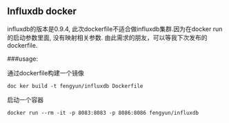## Influxdb docker 

influxdb的版本是0.9.4, 此次dockerfile不适合做influxdb集群.因为在docker run的启动参数里面, 没有映射相关参数.  由此需求的朋友，可以等我下次发布的dockerfile.

###usage:

通过dockerfile构建一个镜像
```
doc ker build -t fengyun/influxdb Dockerfile
```

启动一个容器
```
docker run --rm -it -p 8083:8083 -p 8086:8086 fengyun/influxdb
```


